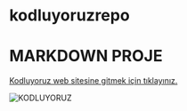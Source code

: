 # kodluyoruzrepo

# MARKDOWN PROJE



[Kodluyoruz web sitesine gitmek için tıklayınız.](https://kodluyoruz.org/tr/kodluyoruz/)



![KODLUYORUZ](https://miro.medium.com/max/2400/2*TZeK0kyHTRHVv3gUi8BtQg.png)









